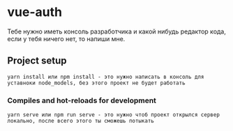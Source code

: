 # vue-auth
Тебе нужно иметь консоль разработчика и какой нибудь редактор кода, если у тебя ничего нет, то напиши мне.

## Project setup
```
yarn install или npm install - это нужно написать в консоль для уставноки node_models, без этого проект не будет работать
```

### Compiles and hot-reloads for development
```
yarn serve или npm run serve - это нужно чтоб проект открылся сервер локально, после всего этого ты сможешь потыкать
```

